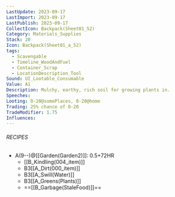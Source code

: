 ```yaml
---
LastUpdate: 2023-09-17
LastImport: 2023-09-17
LastPublish: 2023-09-17
CollectIcon: Backpack(Sheet01_52)
Category: Materials_Supplies
Stack: 20
Icon: Backpack(Sheet01_a_52)
tags:
  - Scavengable
  - Timeline_WoodAndFuel
  - Container_Scrap
  - LocationDescription_Tool
Sound: UI_Lootable_Consumable
Value: A1
Description: Mulchy, earthy, rich soil for growing plants in.
Speeches: 
Looting: 0-20@somePlaces, 0-20@home
Trading: 25% chance of 0-20
TradeModifier: 1.75
Influences:
---
```


###### RECIPES
- A(9--)@[[Garden(Garden2)]]: 0.5+72HR
	- [[B_Kindling(004_item)]]
	- B3[[A_Dirt(000_item)]]
	- B3[[A_Swill(Water)]]
	- B3[[A_Greens(Plants)]]
	- ==[[B_Garbage(StaleFood)]]==